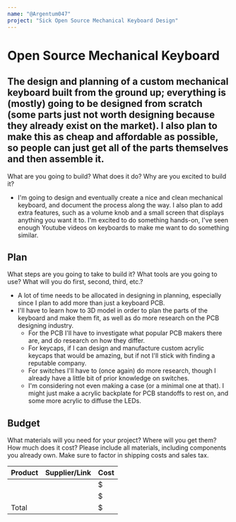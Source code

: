 ```yaml
---
name: "@Argentum047"
project: "Sick Open Source Mechanical Keyboard Design"
---
```


# Open Source Mechanical Keyboard

## The design and planning of a custom mechanical keyboard built from the ground up; everything is (mostly) going to be designed from scratch (some parts just not worth designing because they already exist on the market). I also plan to make this as cheap and affordable as possible, so people can just get all of the parts themselves and then assemble it.

What are you going to build? What does it do? Why are you excited to build it?

- I'm going to design and eventually create a nice and clean mechanical keyboard, and document the process along the way. I also plan to add extra features, such as a volume knob and a small screen that displays anything you want it to. I'm excited to do something hands-on, I've seen enough Youtube videos on keyboards to make me want to do something similar.

## Plan

What steps are you going to take to build it? What tools are you going to use? What will you do first, second, third, etc.?

- A lot of time needs to be allocated in designing in planning, especially since I plan to add more than just a keyboard PCB.
- I'll have to learn how to 3D model in order to plan the parts of the keyboard and make them fit, as well as do more research on the PCB designing industry.
  - For the PCB I'll have to investigate what popular PCB makers there are, and do research on how they differ.
  - For keycaps, if I can design and manufacture custom acrylic keycaps that would be amazing, but if not I'll stick with finding a reputable company.
  - For switches I'll have to (once again) do more research, though I already have a little bit of prior knowledge on switches.
  - I'm considering not even making a case (or a minimal one at that). I might just make a acrylic backplate for PCB standoffs to rest on, and some more acrylic to diffuse the LEDs.

## Budget

What materials will you need for your project? Where will you get them? How much does it cost? Please include all materials, including components you already own. Make sure to factor in shipping costs and sales tax.

| Product         | Supplier/Link                         | Cost   |
| --------------- | ------------------------------------- | ------ |
|                 |                                       | $      |
|                 |                                       | $      |
| Total           |                                       | $      |
